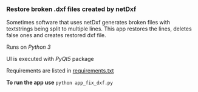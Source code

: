 ### Restore broken .dxf files created by netDxf

Sometimes software that uses netDxf generates broken files with textstrings being split to multiple lines. 
This app restores the lines, deletes false ones and creates restored dxf file.

Runs on *Python 3*

UI is executed with *PyQt5* package

Requirements are listed in [requirements.txt](/requirements.txt)

**To run the app use** `python app_fix_dxf.py`